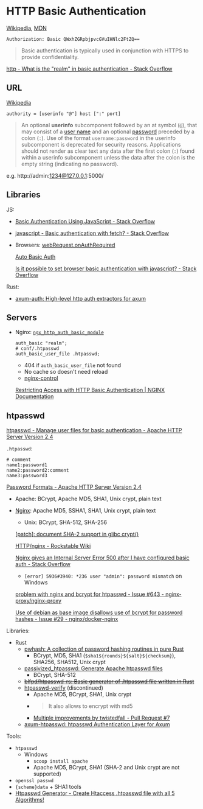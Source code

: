 # HTTP Basic Authentication
[Wikipedia](https://en.wikipedia.org/wiki/Basic_access_authentication), [MDN](https://developer.mozilla.org/en-US/docs/Web/HTTP/Authentication)

`Authorization: Basic QWxhZGRpbjpvcGVuIHNlc2FtZQ==`

> Basic authentication is typically used in conjunction with HTTPS to provide confidentiality.

[http - What is the "realm" in basic authentication - Stack Overflow](https://stackoverflow.com/questions/12701085/what-is-the-realm-in-basic-authentication)

## URL
[Wikipedia](https://en.wikipedia.org/wiki/URL)

```antlr
authority = [userinfo "@"] host [":" port]
```
> An optional **userinfo** subcomponent followed by an at symbol (`@`), that may consist of a [user name](https://en.wikipedia.org/wiki/User_(computing) "User (computing)") and an optional [password](https://en.wikipedia.org/wiki/Password "Password") preceded by a colon (`:`). Use of the format `username:password` in the userinfo subcomponent is deprecated for security reasons. Applications should not render as clear text any data after the first colon (`:`) found within a userinfo subcomponent unless the data after the colon is the empty string (indicating no password).

e.g. http://admin:1234@127.0.0.1:5000/

## Libraries
JS:
- [Basic Authentication Using JavaScript - Stack Overflow](https://stackoverflow.com/questions/34860814/basic-authentication-using-javascript)
- [javascript - Basic authentication with fetch? - Stack Overflow](https://stackoverflow.com/questions/43842793/basic-authentication-with-fetch)
- Browsers: [webRequest.onAuthRequired](https://developer.mozilla.org/en-US/docs/Mozilla/Add-ons/WebExtensions/API/webRequest/onAuthRequired)
  
  [Auto Basic Auth](https://gist.github.com/gavinhungry/5373f7de495a820f4a49eea202354840)

  [Is it possible to set browser basic authentication with javascript? - Stack Overflow](https://stackoverflow.com/questions/37481129/is-it-possible-to-set-browser-basic-authentication-with-javascript)

Rust:
- [axum-auth: High-level http auth extractors for axum](https://github.com/owez/axum-auth)

## Servers
- Nginx: [`ngx_http_auth_basic_module`](https://nginx.org/en/docs/http/ngx_http_auth_basic_module.html)

  ```nginx
  auth_basic "realm";
  # conf/.htpasswd
  auth_basic_user_file .htpasswd;
  ```
  - 404 if `auth_basic_user_file` not found
  - No cache so doesn't need reload
  - [nginx-control](https://github.com/16Hexa/nginx-control)

  [Restricting Access with HTTP Basic Authentication | NGINX Documentation](https://docs.nginx.com/nginx/admin-guide/security-controls/configuring-http-basic-authentication/)

## htpasswd
[htpasswd - Manage user files for basic authentication - Apache HTTP Server Version 2.4](https://httpd.apache.org/docs/2.4/programs/htpasswd.html)

`.htpasswd`:
```
# comment
name1:password1
name2:password2:comment
name3:password3
```

[Password Formats - Apache HTTP Server Version 2.4](https://httpd.apache.org/docs/2.4/misc/password_encryptions.html)
- Apache: BCrypt, Apache MD5, SHA1, Unix crypt, plain text
- [Nginx](https://nginx.org/en/docs/http/ngx_http_auth_basic_module.html): Apache MD5, SSHA1, SHA1, Unix crypt, plain text
  - Unix: BCrypt, SHA-512, SHA-256

  [\[patch\]: document SHA-2 support in glibc crypt()](https://mailman.nginx.org/pipermail/nginx-devel/2017-October/010535.html)

  [HTTP/nginx - Rockstable Wiki](https://wiki.rockstable.it/HTTP/nginx)

  [Nginx gives an Internal Server Error 500 after I have configured basic auth - Stack Overflow](https://stackoverflow.com/questions/31833583/nginx-gives-an-internal-server-error-500-after-i-have-configured-basic-auth)
  - `[error] 5936#3940: *236 user "admin": password mismatch` on Windows

  [problem with nginx and bcrypt for htpasswd - Issue #643 - nginx-proxy/nginx-proxy](https://github.com/nginx-proxy/nginx-proxy/issues/643)

  [Use of debian as base image disallows use of bcrypt for password hashes - Issue #29 - nginx/docker-nginx](https://github.com/nginx/docker-nginx/issues/29)

Libraries:
- Rust
  - [pwhash: A collection of password hashing routines in pure Rust](https://github.com/inejge/pwhash)
    - BCrypt, MD5, SHA1 (`$sha1${rounds}${salt}${checksum}`), SHA256, SHA512, Unix crypt
  - [passivized\_htpasswd: Generate Apache htpasswd files](https://github.com/iamjpotts/passivized_htpasswd)
    - BCrypt, SHA-512
  - ~~[blfpd/htpasswd-rs: Basic generator of .htpasswd file written in Rust](https://github.com/blfpd/htpasswd-rs)~~
  - [htpasswd-verify](https://github.com/aQaTL/htpasswd-verify) (discontinued)
    - Apache MD5, BCrypt, SHA1, Unix crypt
    - > It also allows to encrypt with md5
    - [Multiple improvements by twistedfall - Pull Request #7](https://github.com/aQaTL/htpasswd-verify/pull/7)
  - [axum-htpasswd: htpasswd Authentication Layer for Axum](https://github.com/Sarek/axum-htpasswd)

Tools:
- `htpasswd`
  - Windows
    - `scoop install apache`
    - Apache MD5, BCrypt, SHA1 (SHA-2 and Unix crypt are not supported)
- `openssl passwd`
- `{scheme}data` + SHA1 tools
- [Htpasswd Generator - Create Htaccess .htpasswd file with all 5 Algorithms!](https://www.askapache.com/online-tools/htpasswd-generator/)
